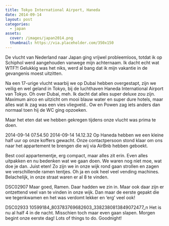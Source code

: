 ```yaml
---
title: Tokyo International Airport, Haneda
date: 2014-09-14
layout: post
categories:
  - japan
assets:
  cover: /images/japan2014.png
  thumbnail: https://via.placeholder.com/350x150
---
```


De vlucht van Nederland naar Japan ging vrijwel probleemloos, totdat ik op Schiphol werd aangehouden vanwege mijn achternaam. Ik dacht echt wat WTF?! Gelukkig was het niks, werd al bang dat ik mijn vakantie in de gevangenis moest uitzitten.

Na een 17-urige vlucht waarbij we op Dubai hebben overgestapt, zijn we veilig en wel geland in Tokyo, bij de luchthaven Haneda International Airport van Tokyo. Oh over Dubai, meh. Ik dacht dat alles super deluxe zou zijn. Maximum airco en uitzicht om mooi blauw water en super dure hotels, maar alles wat ik zag was een vies vliegveld.. Ow en Powen zag iets anders dan normaal toen hij de WC ging opzoeken.

Maar het eten dat we hebben gekregen tijdens onze vlucht was prima te doen.

2014-09-14 07.54.50
2014-09-14 14.12.32
Op Haneda hebben we een kleine half uur op onze koffers gewacht. Onze contactpersoon stond klaar om ons naar het appartement te brengen die wij via AirBnb hebben geboekt.

Best cool appartementje, erg compact, maar alles zit erin. Even alles uitpakken en nu bedenken wat we gaan doen. We waren nog niet moe, wat doe je dan. Juist eten! Zo zijn we in onze wijk rond gaan strollen en zagen we verschillende ramen tentjes. Oh ja en ook heel veel vending machines. Belachelijk, in onze straat waren er al 8 te vinden.

DSC02907
Maar goed, Ramen. Daar hadden we zin in. Maar ook daar zijn er ontzettend veel van te vinden in onze wijk. Dan maar de eerste gepakt die we tegenkwamen en het was verdomt lekker en ‘erg’ veel ook!

DSC02933
10599184_803783769682603_3382380813849072477_n
Het is nu al half 4 in de nacht. Misschien toch maar even gaan slapen. Morgen begint onze eerste dag! Lots of things to do. Goodnight!
